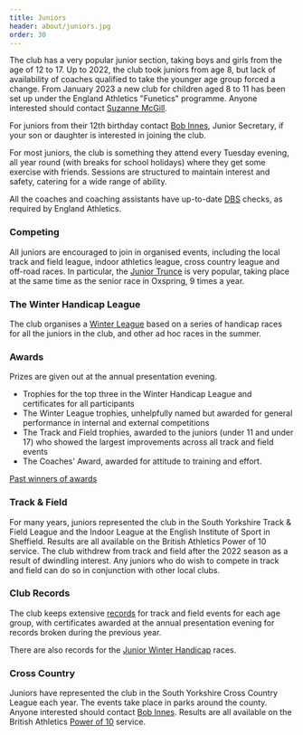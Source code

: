 ```yaml
---
title: Juniors
header: about/juniors.jpg
order: 30
---
```


The club has a very popular junior section, taking boys and girls from the age of 12 to 17.
Up to 2022, the club took juniors from age 8, but lack of availability of coaches qualified to take the younger age group forced a change.  From January 2023 a new club for children aged 8 to 11 has been set up under the England Athletics "Funetics" programme.  Anyone interested should contact [Suzanne McGill](mailto:suzanne.mcgill@hotmail.com).

F﻿or juniors from their 12th birthday contact [Bob Innes](mailto:janeandbob239@btinternet.com), Junior Secretary, if your son or daughter is interested in joining the club.

For most juniors, the club is something they attend every Tuesday evening, all year round (with breaks for school holidays) where they get some exercise with friends. Sessions are structured to maintain interest and safety, catering for a wide range of ability.

All the coaches and coaching assistants have up-to-date [DBS](https://www.gov.uk/government/organisations/disclosure-and-barring-service) checks, as required by England Athletics.

### Competing

All juniors are encouraged to join in organised events, including the local track and field league, indoor athletics league, cross country league and off-road races. In particular, the [Junior Trunce](http://www.trunce.org/) is very popular, taking place at the same time as the senior race in Oxspring, 9 times a year.

### The Winter Handicap League

The club organises a [Winter League](https://pfrac.co.uk/competitions/junior-winter-handicap) based on a series of handicap races for all the juniors in the club, and other ad hoc races in the summer.

### Awards

Prizes are given out at the annual presentation evening.

- Trophies for the top three in the Winter Handicap League and certificates for all participants
- The Winter League trophies, unhelpfully named but awarded for general performance in internal and external competitions
- The Track and Field trophies, awarded to the juniors (under 11 and under 17) who showed the largest improvements across all track and field events
- The Coaches' Award, awarded for attitude to training and effort.

[Past winners of awards](http://results.pfrac.co.uk/awards/)

### Track & Field

For many years, juniors represented the club in the South Yorkshire Track & Field League and the Indoor League at the English Institute of Sport in Sheffield. Results are all available on the British Athletics Power of 10 service. The club withdrew from track and field after the 2022 season as a result of dwindling interest.  Any juniors who do wish to compete in track and field can do so in conjunction with other local clubs.

### Club Records

The club keeps extensive [records](http://results.pfrac.co.uk/records/) for track and field events for each age group, with certificates awarded at the annual presentation evening for records broken during the previous year.

There are also records for the [Junior Winter Handicap](https://pfrac.co.uk/competitions/junior-winter-handicap) races.

### Cross Country

Juniors have represented the club in the South Yorkshire Cross Country League each year. The events take place in parks around the county. Anyone interested should contact [Bob Innes](mailto:janeandbob239@btinternet.com). Results are all available on the British Athletics [Power of 10](https://www.thepowerof10.info/athletes/athleteslookup.aspx) service.
